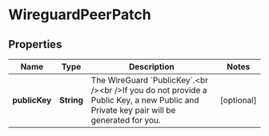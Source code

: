 

# WireguardPeerPatch


## Properties

| Name | Type | Description | Notes |
|------------ | ------------- | ------------- | -------------|
|**publicKey** | **String** | The WireGuard &#x60;PublicKey&#x60;.&lt;br /&gt;&lt;br /&gt;If you do not provide a Public Key, a new Public and Private key pair will be generated for you. |  [optional] |



